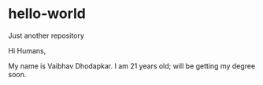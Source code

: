 # hello-world
Just another repository

Hi Humans,

My name is Vaibhav Dhodapkar. I am 21 years old; will be getting my degree soon.
